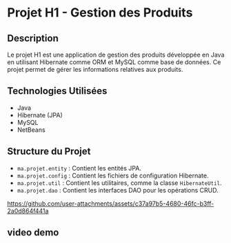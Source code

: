 # Projet H1 - Gestion des Produits

## Description
Le projet H1 est une application de gestion des produits développée en Java en utilisant Hibernate comme ORM et MySQL comme base de données. Ce projet permet de gérer les informations relatives aux produits.

## Technologies Utilisées
- Java
- Hibernate (JPA)
- MySQL
- NetBeans


## Structure du Projet
- `ma.projet.entity` : Contient les entités JPA.
- `ma.projet.config` : Contient les fichiers de configuration Hibernate.
- `ma.projet.util` : Contient les utilitaires, comme la classe `HibernateUtil`.
- `ma.projet.dao` : Contient les interfaces DAO pour les opérations CRUD.



https://github.com/user-attachments/assets/c37a97b5-4680-46fc-b3ff-2a0d864f441a

 

## video demo

